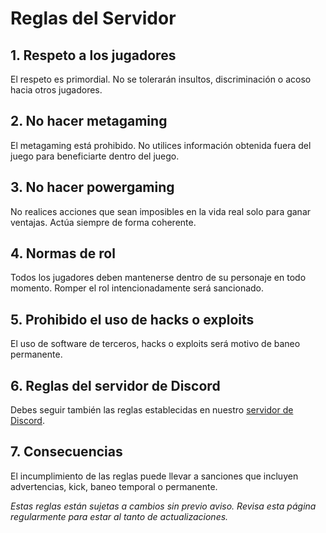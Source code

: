 # Reglas del Servidor

## 1. Respeto a los jugadores
El respeto es primordial. No se tolerarán insultos, discriminación o acoso hacia otros jugadores.

## 2. No hacer metagaming
El metagaming está prohibido. No utilices información obtenida fuera del juego para beneficiarte dentro del juego.

## 3. No hacer powergaming
No realices acciones que sean imposibles en la vida real solo para ganar ventajas. Actúa siempre de forma coherente.

## 4. Normas de rol
Todos los jugadores deben mantenerse dentro de su personaje en todo momento. Romper el rol intencionadamente será sancionado.

## 5. Prohibido el uso de hacks o exploits
El uso de software de terceros, hacks o exploits será motivo de baneo permanente.

## 6. Reglas del servidor de Discord
Debes seguir también las reglas establecidas en nuestro [servidor de Discord](https://discord.gg/tuservidor).

## 7. Consecuencias
El incumplimiento de las reglas puede llevar a sanciones que incluyen advertencias, kick, baneo temporal o permanente.

*Estas reglas están sujetas a cambios sin previo aviso. Revisa esta página regularmente para estar al tanto de actualizaciones.*

